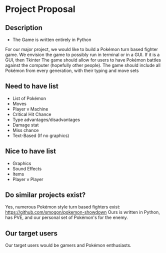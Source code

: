 # Project Proposal
## Description
- The Game is written entirely in Python

For our major project, we would like to build a Pokémon turn based fighter game.
We envision the game to possibly run in terminal or in a GUI. 
If it is a GUI, then Tkinter
The game should allow for users to have Pokémon battles against the computer (hopefully other people). 
The game should include all Pokémon from every generation, with their typing and move sets
## Need to have list
- List of Pokémon
- Moves
- Player v Machine
- Critical Hit Chance
- Type advantages/disadvantages
- Damage stat
- Miss chance
- Text-Based (If no graphics)
## Nice to have list
- Graphics
- Sound Effects
- Items
- Player v Player
## Do similar projects exist?
Yes, numerous Pokémon style turn based fighters exist:
https://github.com/smogon/pokemon-showdown
Ours is written in Python, has PVE, and our personal set of Pokémon's for the enemy.
## Our target users
Our target users would be gamers and Pokémon enthusiasts. 

